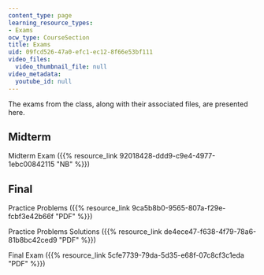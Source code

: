 ```yaml
---
content_type: page
learning_resource_types:
- Exams
ocw_type: CourseSection
title: Exams
uid: 09fcd526-47a0-efc1-ec12-8f66e53bf111
video_files:
  video_thumbnail_file: null
video_metadata:
  youtube_id: null
---
```


The exams from the class, along with their associated files, are presented here.

Midterm
-------

Midterm Exam ({{% resource_link 92018428-ddd9-c9e4-4977-1ebc00842115 "NB" %}})

Final
-----

Practice Problems ({{% resource_link 9ca5b8b0-9565-807a-f29e-fcbf3e42b66f "PDF" %}})

Practice Problems Solutions ({{% resource_link de4ece47-f638-4f79-78a6-81b8bc42ced9 "PDF" %}})

Final Exam ({{% resource_link 5cfe7739-79da-5d35-e68f-07c8cf3c1eda "PDF" %}})